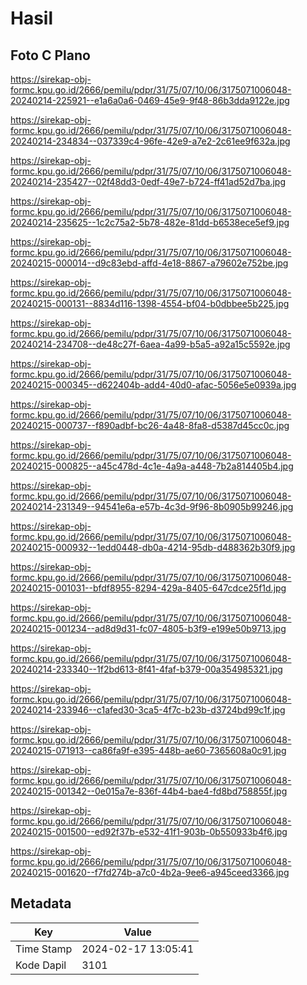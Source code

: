 # Hasil

## Foto C Plano

https://sirekap-obj-formc.kpu.go.id/2666/pemilu/pdpr/31/75/07/10/06/3175071006048-20240214-225921--e1a6a0a6-0469-45e9-9f48-86b3dda9122e.jpg

https://sirekap-obj-formc.kpu.go.id/2666/pemilu/pdpr/31/75/07/10/06/3175071006048-20240214-234834--037339c4-96fe-42e9-a7e2-2c61ee9f632a.jpg

https://sirekap-obj-formc.kpu.go.id/2666/pemilu/pdpr/31/75/07/10/06/3175071006048-20240214-235427--02f48dd3-0edf-49e7-b724-ff41ad52d7ba.jpg

https://sirekap-obj-formc.kpu.go.id/2666/pemilu/pdpr/31/75/07/10/06/3175071006048-20240214-235625--1c2c75a2-5b78-482e-81dd-b6538ece5ef9.jpg

https://sirekap-obj-formc.kpu.go.id/2666/pemilu/pdpr/31/75/07/10/06/3175071006048-20240215-000014--d9c83ebd-affd-4e18-8867-a79602e752be.jpg

https://sirekap-obj-formc.kpu.go.id/2666/pemilu/pdpr/31/75/07/10/06/3175071006048-20240215-000131--8834d116-1398-4554-bf04-b0dbbee5b225.jpg

https://sirekap-obj-formc.kpu.go.id/2666/pemilu/pdpr/31/75/07/10/06/3175071006048-20240214-234708--de48c27f-6aea-4a99-b5a5-a92a15c5592e.jpg

https://sirekap-obj-formc.kpu.go.id/2666/pemilu/pdpr/31/75/07/10/06/3175071006048-20240215-000345--d622404b-add4-40d0-afac-5056e5e0939a.jpg

https://sirekap-obj-formc.kpu.go.id/2666/pemilu/pdpr/31/75/07/10/06/3175071006048-20240215-000737--f890adbf-bc26-4a48-8fa8-d5387d45cc0c.jpg

https://sirekap-obj-formc.kpu.go.id/2666/pemilu/pdpr/31/75/07/10/06/3175071006048-20240215-000825--a45c478d-4c1e-4a9a-a448-7b2a814405b4.jpg

https://sirekap-obj-formc.kpu.go.id/2666/pemilu/pdpr/31/75/07/10/06/3175071006048-20240214-231349--94541e6a-e57b-4c3d-9f96-8b0905b99246.jpg

https://sirekap-obj-formc.kpu.go.id/2666/pemilu/pdpr/31/75/07/10/06/3175071006048-20240215-000932--1edd0448-db0a-4214-95db-d488362b30f9.jpg

https://sirekap-obj-formc.kpu.go.id/2666/pemilu/pdpr/31/75/07/10/06/3175071006048-20240215-001031--bfdf8955-8294-429a-8405-647cdce25f1d.jpg

https://sirekap-obj-formc.kpu.go.id/2666/pemilu/pdpr/31/75/07/10/06/3175071006048-20240215-001234--ad8d9d31-fc07-4805-b3f9-e199e50b9713.jpg

https://sirekap-obj-formc.kpu.go.id/2666/pemilu/pdpr/31/75/07/10/06/3175071006048-20240214-233340--1f2bd613-8f41-4faf-b379-00a354985321.jpg

https://sirekap-obj-formc.kpu.go.id/2666/pemilu/pdpr/31/75/07/10/06/3175071006048-20240214-233946--c1afed30-3ca5-4f7c-b23b-d3724bd99c1f.jpg

https://sirekap-obj-formc.kpu.go.id/2666/pemilu/pdpr/31/75/07/10/06/3175071006048-20240215-071913--ca86fa9f-e395-448b-ae60-7365608a0c91.jpg

https://sirekap-obj-formc.kpu.go.id/2666/pemilu/pdpr/31/75/07/10/06/3175071006048-20240215-001342--0e015a7e-836f-44b4-bae4-fd8bd758855f.jpg

https://sirekap-obj-formc.kpu.go.id/2666/pemilu/pdpr/31/75/07/10/06/3175071006048-20240215-001500--ed92f37b-e532-41f1-903b-0b550933b4f6.jpg

https://sirekap-obj-formc.kpu.go.id/2666/pemilu/pdpr/31/75/07/10/06/3175071006048-20240215-001620--f7fd274b-a7c0-4b2a-9ee6-a945ceed3366.jpg


## Metadata

| Key        | Value               |
| ---------- | ------------------- |
| Time Stamp | 2024-02-17 13:05:41 |
| Kode Dapil | 3101                |



